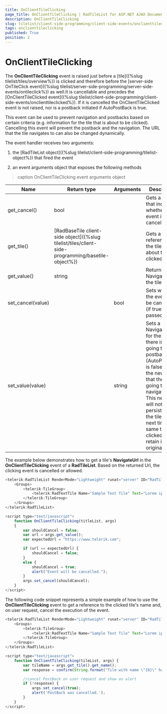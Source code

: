 ```yaml
---
title: OnClientTileClicking
page_title: OnClientTileClicking | RadTileList for ASP.NET AJAX Documentation
description: OnClientTileClicking
slug: tilelist/client-side-programming/client-side-events/onclienttileclicking
tags: onclienttileclicking
published: True
position: 2
---
```


# OnClientTileClicking





The **OnClientTileClicking** event is raised just before a [tile]({%slug tilelist/tiles/overview%}) is clicked and therefore before the [server-side OnTileClick event]({%slug tilelist/server-side-programming/server-side-events/ontileclick%}) as well.It is cancellable and precedes the [OnClientTileClicked event]({%slug tilelist/client-side-programming/client-side-events/onclienttileclicked%}). If it is cancelled the OnClientTileClicked event is not raised, nor is a postback initiated if AutoPostBack is true.

This event can be used to prevent navigation and postbacks based on certain criteria (e.g. information for the tile that is about to be clicked). Cancelling this event will prevent the postback and the navigation. The URL that the tile navigates to can also be changed dynamically.

The event handler receives two arguments:

1. the [RadTileList object]({%slug tilelist/client-side-programming/tilelist-object%}) that fired the event

1. an event arguments object that exposes the following methods


>caption OnClientTileClicking event arguments object

|  **Name**  |  **Return type**  |  **Arguments**  |  **Description**  |
| ------ | ------ | ------ | ------ |
|get_cancel()|bool||Gets a value that indicates whether the event is cancelled.|
|get_tile()|[RadBaseTile client-side object]({%slug tilelist/tiles/client-side-programming/basetile-object%})||Gets a reference to the tile that is about to be clicked.|
|get_value()|string||Returns the NavigateUrl of the tile.|
|set_cancel(value)||bool|Sets whether the event will be cancelled (if true is passed).|
|set_value(value)||string|Sets a new NavigateUrl for the tile. If there is not going to be a postback (AutoPostback is false) this is the new URL that the tile is going to navigate to. This new URL will not be persisted in the tile, so the next time the same tile is clicked it will retain its original URL.|

The example below demonstrates how to get a tile's **NavigateUrl** in the **OnClientTileClicking** event of	a **RadTileList**. Based on the returned Url, the clicking event is cancelled or allowed.

````JavaScript
<telerik:RadTileList RenderMode="Lightweight" runat="server" ID="RadTileList1" AutoPostBack="false" SelectionMode="Single" OnClientTileClicking="OnClientTileClicking">
	<Groups>
		<telerik:TileGroup>
			<telerik:RadTextTile Name="Sample Text Tile" Text="Lorem ipsum dolor sit amet" Title-Text="Sample" NavigateUrl="https://www.telerik.com"></telerik:RadTextTile>
		</telerik:TileGroup>
	</Groups>
</telerik:RadTileList>

<script type="text/javascript">
	function OnClientTileClicking(titleList, args)
	{
		var shouldCancel = false;
		var url = args.get_value();
		var expectedUrl = "https://www.telerik.com";

		if (url == expectedUrl) {
			shouldCancel = false;
		}
		else {
			shouldCancel = true;
			alert("Event will be cancelled.");
		}
		args.set_cancel(shouldCancel);
	}
</script>
````



The following code snippet represents a simple example of how to use the **OnClientTileClicking** event to get a reference to the clicked tile's name and, on user request, cancel the execution of the event.

````JavaScript
<telerik:RadTileList RenderMode="Lightweight" runat="server" ID="RadTileList1" AutoPostBack="true" OnClientTileClicking="OnClientTileClicking" SelectionMode="Single">
	<Groups>
		<telerik:TileGroup>
			<telerik:RadTextTile Name="Sample Text Tile" Text="Lorem ipsum dolor sit amet" Title-Text="Sample"></telerik:RadTextTile>
		</telerik:TileGroup>
	</Groups>
</telerik:RadTileList>

<script type="text/javascript">
	function OnClientTileClicking(tileList, args) {
		var tileName = args.get_tile().get_name();	
		var response = confirm(String.format("Tile with name \"{0}\" has been clicked and PostBack will be initiated.", tileName));

		//cancel PostBack on user request and show an alert
		if (!response) {
			args.set_cancel(true);
			alert('PostBack was cancelled.');
		}
	}
</script>
````


